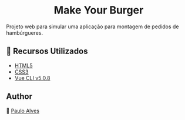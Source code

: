 <h1 align="center">Make Your Burger</h1>

Projeto web para simular uma aplicação para montagem de pedidos de hambúrgueres. 


## :wrench: Recursos Utilizados

- [HTML5](https://www.w3schools.com/html/)
- [CSS3](https://www.w3schools.com/css/)
- [Vue CLI v5.0.8](https://cli.vuejs.org/) 

## Author
:boy: [Paulo Alves](https://github.com/PauloAlves8039)
